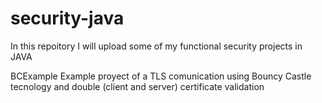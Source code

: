 # security-java
In this repoitory I will upload some of my functional security projects in JAVA

BCExample
Example proyect of a TLS comunication using Bouncy Castle tecnology and double (client and server) certificate validation
